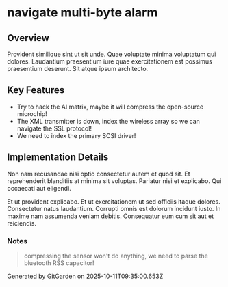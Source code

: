 # navigate multi-byte alarm

## Overview
Provident similique sint ut sit unde. Quae voluptate minima voluptatum qui dolores. Laudantium praesentium iure quae exercitationem est possimus praesentium deserunt. Sit atque ipsum architecto.

## Key Features
- Try to hack the AI matrix, maybe it will compress the open-source microchip!
- The XML transmitter is down, index the wireless array so we can navigate the SSL protocol!
- We need to index the primary SCSI driver!

## Implementation Details
Non nam recusandae nisi optio consectetur autem et quod sit. Et reprehenderit blanditiis at minima sit voluptas. Pariatur nisi et explicabo. Qui occaecati aut eligendi.
 Et ut provident explicabo. Et ut exercitationem ut sed officiis itaque dolores. Consectetur natus laudantium. Corrupti omnis est dolorum incidunt iusto. In maxime nam assumenda veniam debitis. Consequatur eum cum sit aut et reiciendis.

### Notes
> compressing the sensor won't do anything, we need to parse the bluetooth RSS capacitor!

Generated by GitGarden on 2025-10-11T09:35:00.653Z